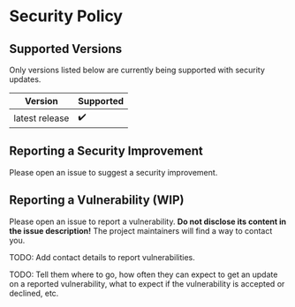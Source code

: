 # Security Policy

## Supported Versions

Only versions listed below are currently being supported with security updates.

| Version | Supported          |
| ------- | ------------------ |
| latest release  | :heavy_check_mark: |


## Reporting a Security Improvement

Please open an issue to suggest a security improvement.

## Reporting a Vulnerability (WIP)

Please open an issue to report a vulnerability. **Do not disclose its content in the issue description!**
The project maintainers will find a way to contact you.

TODO: Add contact details to report vulnerabilities.

TODO: Tell them where to go, how often they can expect to get an update on a
reported vulnerability, what to expect if the vulnerability is accepted or
declined, etc.
